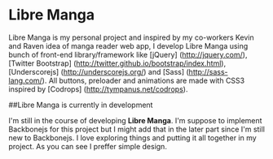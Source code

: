 Libre Manga
===========

Libre Manga is my personal project and inspired by my co-workers Kevin and Raven idea of manga reader web app, I develop Libre Manga using bunch of front-end library/framework like [jQuery] (http://jquery.com/), [Twitter Bootstrap] (http://twitter.github.io/bootstrap/index.html), [Underscorejs] (http://underscorejs.org/) and [Sass] (http://sass-lang.com/). All buttons, preloader and animations are made with CSS3 inspired by [Codrops] (http://tympanus.net/codrops).

##Libre Manga is currently in development

I'm still in the course of developing **Libre Manga**. I'm suppose to implement Backbonejs for this project but I might add that in the later part since I'm still new to Backbonejs. I love exploring things and putting it all together in my project. As you can see I preffer simple design.


